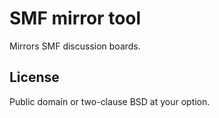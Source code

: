 # SMF mirror tool

Mirrors SMF discussion boards.

## License

Public domain or two-clause BSD at your option.
